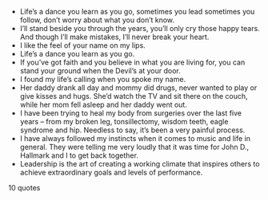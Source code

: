  - Life’s a dance you learn as you go, sometimes you lead sometimes you follow, don’t worry about what you don’t know.
 - I’ll stand beside you through the years, you’ll only cry those happy tears. And though I’ll make mistakes, I’ll never break your heart.
 - I like the feel of your name on my lips.
 - Life’s a dance you learn as you go.
 - If you’ve got faith and you believe in what you are living for, you can stand your ground when the Devil’s at your door.
 - I found my life’s calling when you spoke my name.
 - Her daddy drank all day and mommy did drugs, never wanted to play or give kisses and hugs. She’d watch the TV and sit there on the couch, while her mom fell asleep and her daddy went out.
 - I have been trying to heal my body from surgeries over the last five years – from my broken leg, tonsillectomy, wisdom teeth, eagle syndrome and hip. Needless to say, it’s been a very painful process.
 - I have always followed my instincts when it comes to music and life in general. They were telling me very loudly that it was time for John D., Hallmark and I to get back together.
 - Leadership is the art of creating a working climate that inspires others to achieve extraordinary goals and levels of performance.

10 quotes